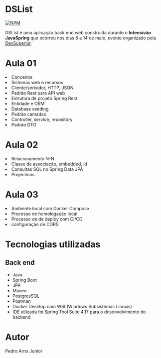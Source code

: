 
# DSList
[![NPM](https://img.shields.io/npm/l/react)](https://github.com/pedrojunior079/dslist/blob/main/LICENSE) 

DSList é uma aplicação back end web construída durante o **Intensivão JavaSpring** que ocorreu nos dias 8 a 14 de maio, evento organizado pela [DevSuperior](https://devsuperior.com "Site da DevSuperior").

# Aula 01
<li>Conceiros</li>
<li>Sistemas web e recursos</li>
<li>Cliente/serividor, HTTP, JSON</li>
<li>Padrão Rest para API web</li>
<li>Estrutura de projeto Spring Rest</li>
<li>Entidade e ORM</li>
<li>Database seeding</li>
<li>Padrão camadas</li>
<li>Controller, service, repository</li>
<li>Padrão DTO</li>

# Aula 02
<li>Relacionamento N-N</li>
<li>Classe de associação, embedded, id</li>
<li>Consultas SQL no Spring Data JPA</li>
<li>Projections</li>

# Aula 03
<li>Ambiente local com Docker Compose</li>
<li>Processo de homologação local</li>
<li>Processo de de deploy com CI/CD</li>
<li>configuração de CORS</li>

# Tecnologias utilizadas
## Back end
- Java
- Spring Boot
- JPA 
- Maven
- PostgresSQL
- Postman
- Docker Desktop com WSL(Windows Subsistemas Linuxis)
- IDE utlizada foi Spring Tool Suite 4.17 para o desenvolvimento do backend

# Autor

Pedro Arns Junior


